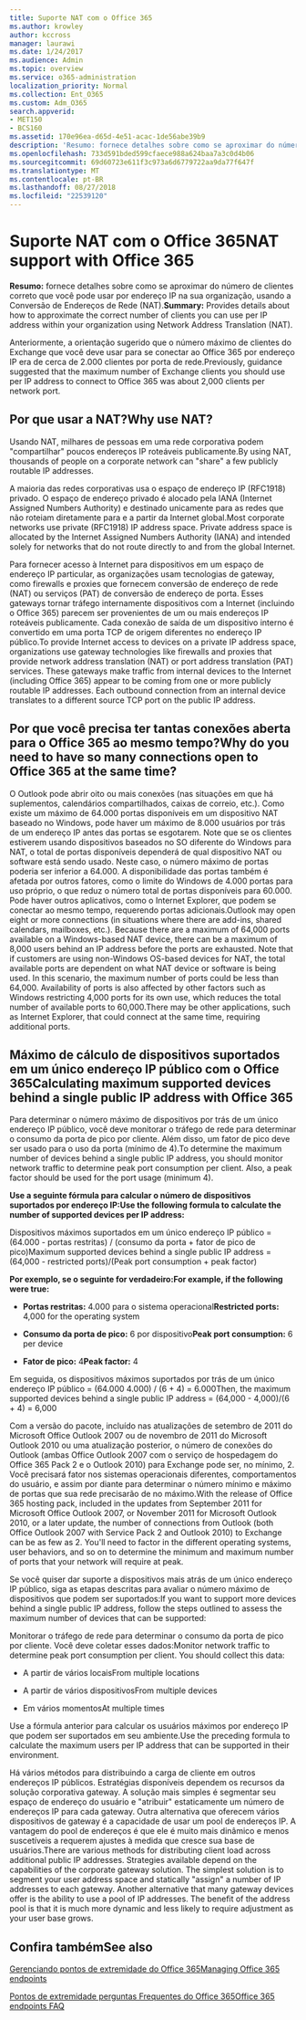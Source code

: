 ```yaml
---
title: Suporte NAT com o Office 365
ms.author: krowley
author: kccross
manager: laurawi
ms.date: 1/24/2017
ms.audience: Admin
ms.topic: overview
ms.service: o365-administration
localization_priority: Normal
ms.collection: Ent_O365
ms.custom: Adm_O365
search.appverid:
- MET150
- BCS160
ms.assetid: 170e96ea-d65d-4e51-acac-1de56abe39b9
description: 'Resumo: fornece detalhes sobre como se aproximar do número de clientes correto que você pode usar por endereço IP na sua organização, usando a Conversão de Endereços de Rede (NAT).'
ms.openlocfilehash: 733d591bded599cfaece988a624baa7a3c0d4b06
ms.sourcegitcommit: 69d60723e611f3c973a6d6779722aa9da77f647f
ms.translationtype: MT
ms.contentlocale: pt-BR
ms.lasthandoff: 08/27/2018
ms.locfileid: "22539120"
---
```

# <a name="nat-support-with-office-365"></a><span data-ttu-id="fcced-103">Suporte NAT com o Office 365</span><span class="sxs-lookup"><span data-stu-id="fcced-103">NAT support with Office 365</span></span>

 <span data-ttu-id="fcced-104">**Resumo:** fornece detalhes sobre como se aproximar do número de clientes correto que você pode usar por endereço IP na sua organização, usando a Conversão de Endereços de Rede (NAT).</span><span class="sxs-lookup"><span data-stu-id="fcced-104">**Summary:** Provides details about how to approximate the correct number of clients you can use per IP address within your organization using Network Address Translation (NAT).</span></span> 
  
<span data-ttu-id="fcced-105">Anteriormente, a orientação sugerido que o número máximo de clientes do Exchange que você deve usar para se conectar ao Office 365 por endereço IP era de cerca de 2.000 clientes por porta de rede.</span><span class="sxs-lookup"><span data-stu-id="fcced-105">Previously, guidance suggested that the maximum number of Exchange clients you should use per IP address to connect to Office 365 was about 2,000 clients per network port.</span></span>
  
## <a name="why-use-nat"></a><span data-ttu-id="fcced-106">Por que usar a NAT?</span><span class="sxs-lookup"><span data-stu-id="fcced-106">Why use NAT?</span></span>

<span data-ttu-id="fcced-107">Usando NAT, milhares de pessoas em uma rede corporativa podem "compartilhar" poucos endereços IP roteáveis publicamente.</span><span class="sxs-lookup"><span data-stu-id="fcced-107">By using NAT, thousands of people on a corporate network can "share" a few publicly routable IP addresses.</span></span>
  
<span data-ttu-id="fcced-p101">A maioria das redes corporativas usa o espaço de endereço IP (RFC1918) privado. O espaço de endereço privado é alocado pela IANA (Internet Assigned Numbers Authority) e destinado unicamente para as redes que não roteiam diretamente para e a partir da Internet global.</span><span class="sxs-lookup"><span data-stu-id="fcced-p101">Most corporate networks use private (RFC1918) IP address space. Private address space is allocated by the Internet Assigned Numbers Authority (IANA) and intended solely for networks that do not route directly to and from the global Internet.</span></span>
  
<span data-ttu-id="fcced-p102">Para fornecer acesso à Internet para dispositivos em um espaço de endereço IP particular, as organizações usam tecnologias de gateway, como firewalls e proxies que fornecem conversão de endereço de rede (NAT) ou serviços (PAT) de conversão de endereço de porta. Esses gateways tornar tráfego internamente dispositivos com a Internet (incluindo o Office 365) parecem ser provenientes de um ou mais endereços IP roteáveis publicamente. Cada conexão de saída de um dispositivo interno é convertido em uma porta TCP de origem diferentes no endereço IP público.</span><span class="sxs-lookup"><span data-stu-id="fcced-p102">To provide Internet access to devices on a private IP address space, organizations use gateway technologies like firewalls and proxies that provide network address translation (NAT) or port address translation (PAT) services. These gateways make traffic from internal devices to the Internet (including Office 365) appear to be coming from one or more publicly routable IP addresses. Each outbound connection from an internal device translates to a different source TCP port on the public IP address.</span></span> 
  
## <a name="why-do-you-need-to-have-so-many-connections-open-to-office-365-at-the-same-time"></a><span data-ttu-id="fcced-113">Por que você precisa ter tantas conexões aberta para o Office 365 ao mesmo tempo?</span><span class="sxs-lookup"><span data-stu-id="fcced-113">Why do you need to have so many connections open to Office 365 at the same time?</span></span>

<span data-ttu-id="fcced-p103">O Outlook  pode abrir oito ou mais conexões (nas situações em que há suplementos, calendários compartilhados, caixas de correio, etc.). Como existe um máximo de 64.000 portas disponíveis em um dispositivo NAT baseado no Windows, pode haver um máximo de 8.000 usuários por trás de um endereço IP antes das portas se esgotarem. Note que se os clientes estiverem usando dispositivos baseados no SO diferente do Windows para NAT, o total de portas disponíveis dependerá de qual dispositivo NAT ou software está sendo usado. Neste caso, o número máximo de portas poderia ser inferior a 64.000. A disponibilidade das portas também é afetada por outros fatores, como o limite do Windows de 4.000 portas para uso próprio, o que reduz o número total de portas disponíveis para 60.000. Pode haver outros aplicativos, como o Internet Explorer, que podem se conectar ao mesmo tempo, requerendo portas adicionais.</span><span class="sxs-lookup"><span data-stu-id="fcced-p103">Outlook may open eight or more connections (in situations where there are add-ins, shared calendars, mailboxes, etc.). Because there are a maximum of 64,000 ports available on a Windows-based NAT device, there can be a maximum of 8,000 users behind an IP address before the ports are exhausted. Note that if customers are using non-Windows OS-based devices for NAT, the total available ports are dependent on what NAT device or software is being used. In this scenario, the maximum number of ports could be less than 64,000. Availability of ports is also affected by other factors such as Windows restricting 4,000 ports for its own use, which reduces the total number of available ports to 60,000.There may be other applications, such as Internet Explorer, that could connect at the same time, requiring additional ports.</span></span>
  
## <a name="calculating-maximum-supported-devices-behind-a-single-public-ip-address-with-office-365"></a><span data-ttu-id="fcced-119">Máximo de cálculo de dispositivos suportados em um único endereço IP público com o Office 365</span><span class="sxs-lookup"><span data-stu-id="fcced-119">Calculating maximum supported devices behind a single public IP address with Office 365</span></span>

<span data-ttu-id="fcced-p104">Para determinar o número máximo de dispositivos por trás de um único endereço IP público, você deve monitorar o tráfego de rede para determinar o consumo da porta de pico por cliente. Além disso, um fator de pico deve ser usado para o uso da porta (mínimo de 4).</span><span class="sxs-lookup"><span data-stu-id="fcced-p104">To determine the maximum number of devices behind a single public IP address, you should monitor network traffic to determine peak port consumption per client. Also, a peak factor should be used for the port usage (minimum 4).</span></span> 
  
 <span data-ttu-id="fcced-122">**Use a seguinte fórmula para calcular o número de dispositivos suportados por endereço IP:**</span><span class="sxs-lookup"><span data-stu-id="fcced-122">**Use the following formula to calculate the number of supported devices per IP address:**</span></span>
  
<span data-ttu-id="fcced-123">Dispositivos máximos suportados em um único endereço IP público = (64.000 - portas restritas) / (consumo da porta + fator de pico de pico)</span><span class="sxs-lookup"><span data-stu-id="fcced-123">Maximum supported devices behind a single public IP address = (64,000 - restricted ports)/(Peak port consumption + peak factor)</span></span>
  
 <span data-ttu-id="fcced-124">**Por exemplo, se o seguinte for verdadeiro:**</span><span class="sxs-lookup"><span data-stu-id="fcced-124">**For example, if the following were true:**</span></span>
  
- <span data-ttu-id="fcced-125">**Portas restritas:** 4.000 para o sistema operacional</span><span class="sxs-lookup"><span data-stu-id="fcced-125">**Restricted ports:** 4,000 for the operating system</span></span> 
    
- <span data-ttu-id="fcced-126">**Consumo da porta de pico:** 6 por dispositivo</span><span class="sxs-lookup"><span data-stu-id="fcced-126">**Peak port consumption:** 6 per device</span></span> 
    
- <span data-ttu-id="fcced-127">**Fator de pico:** 4</span><span class="sxs-lookup"><span data-stu-id="fcced-127">**Peak factor:** 4</span></span> 
    
<span data-ttu-id="fcced-128">Em seguida, os dispositivos máximos suportados por trás de um único endereço IP público = (64.000 4.000) / (6 + 4) = 6.000</span><span class="sxs-lookup"><span data-stu-id="fcced-128">Then, the maximum supported devices behind a single public IP address = (64,000 - 4,000)/(6 + 4) = 6,000</span></span>
  
<span data-ttu-id="fcced-p105">Com a versão do pacote, incluído nas atualizações de setembro de 2011 do Microsoft Office Outlook 2007 ou de novembro de 2011 do Microsoft Outlook 2010 ou uma atualização posterior, o número de conexões do Outlook (ambas Office Outlook 2007 com o serviço de hospedagem do Office 365 Pack 2 e o Outlook 2010) para Exchange pode ser, no mínimo, 2. Você precisará fator nos sistemas operacionais diferentes, comportamentos do usuário, e assim por diante para determinar o número mínimo e máximo de portas que sua rede precisarão de no máximo.</span><span class="sxs-lookup"><span data-stu-id="fcced-p105">With the release of Office 365 hosting pack, included in the updates from September 2011 for Microsoft Office Outlook 2007, or November 2011 for Microsoft Outlook 2010, or a later update, the number of connections from Outlook (both Office Outlook 2007 with Service Pack 2 and Outlook 2010) to Exchange can be as few as 2. You'll need to factor in the different operating systems, user behaviors, and so on to determine the minimum and maximum number of ports that your network will require at peak.</span></span>
  
<span data-ttu-id="fcced-131">Se você quiser dar suporte a dispositivos mais atrás de um único endereço IP público, siga as etapas descritas para avaliar o número máximo de dispositivos que podem ser suportados:</span><span class="sxs-lookup"><span data-stu-id="fcced-131">If you want to support more devices behind a single public IP address, follow the steps outlined to assess the maximum number of devices that can be supported:</span></span>
  
<span data-ttu-id="fcced-p106">Monitorar o tráfego de rede para determinar o consumo da porta de pico por cliente. Você deve coletar esses dados:</span><span class="sxs-lookup"><span data-stu-id="fcced-p106">Monitor network traffic to determine peak port consumption per client. You should collect this data:</span></span>
  
- <span data-ttu-id="fcced-134">A partir de vários locais</span><span class="sxs-lookup"><span data-stu-id="fcced-134">From multiple locations</span></span>
    
- <span data-ttu-id="fcced-135">A partir de vários dispositivos</span><span class="sxs-lookup"><span data-stu-id="fcced-135">From multiple devices</span></span>
    
- <span data-ttu-id="fcced-136">Em vários momentos</span><span class="sxs-lookup"><span data-stu-id="fcced-136">At multiple times</span></span>
    
<span data-ttu-id="fcced-137">Use a fórmula anterior para calcular os usuários máximos por endereço IP que podem ser suportados em seu ambiente.</span><span class="sxs-lookup"><span data-stu-id="fcced-137">Use the preceding formula to calculate the maximum users per IP address that can be supported in their environment.</span></span>
  
<span data-ttu-id="fcced-p107">Há vários métodos para distribuindo a carga de cliente em outros endereços IP públicos. Estratégias disponíveis dependem os recursos da solução corporativa gateway. A solução mais simples é segmentar seu espaço de endereço do usuário e "atribuir" estaticamente um número de endereços IP para cada gateway. Outra alternativa que oferecem vários dispositivos de gateway é a capacidade de usar um pool de endereços IP. A vantagem do pool de endereços é que ele é muito mais dinâmico e menos suscetíveis a requerem ajustes à medida que cresce sua base de usuários.</span><span class="sxs-lookup"><span data-stu-id="fcced-p107">There are various methods for distributing client load across additional public IP addresses. Strategies available depend on the capabilities of the corporate gateway solution. The simplest solution is to segment your user address space and statically "assign" a number of IP addresses to each gateway. Another alternative that many gateway devices offer is the ability to use a pool of IP addresses. The benefit of the address pool is that it is much more dynamic and less likely to require adjustment as your user base grows.</span></span>
  
## <a name="see-also"></a><span data-ttu-id="fcced-143">Confira também</span><span class="sxs-lookup"><span data-stu-id="fcced-143">See also</span></span>

[<span data-ttu-id="fcced-144">Gerenciando pontos de extremidade do Office 365</span><span class="sxs-lookup"><span data-stu-id="fcced-144">Managing Office 365 endpoints</span></span>](https://support.office.com/article/99cab9d4-ef59-4207-9f2b-3728eb46bf9a)
  
[<span data-ttu-id="fcced-145">Pontos de extremidade perguntas Frequentes do Office 365</span><span class="sxs-lookup"><span data-stu-id="fcced-145">Office 365 endpoints FAQ</span></span>](https://support.office.com/article/d4088321-1c89-4b96-9c99-54c75cae2e6d)

